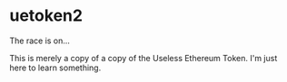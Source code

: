 # uetoken2
The race is on...

This is merely a copy of a copy of the Useless Ethereum Token. I'm just here to learn something.
